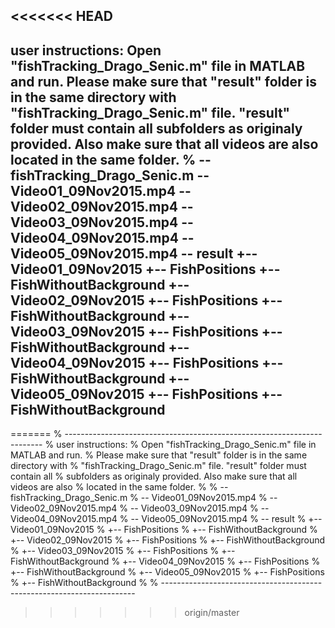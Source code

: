 <<<<<<< HEAD
------------------------------------------------------------------------
user instructions:
Open "fishTracking_Drago_Senic.m" file in MATLAB and run. 
Please make sure that "result" folder is in the same directory with 
"fishTracking_Drago_Senic.m" file. "result" folder must contain all
subfolders as originaly provided. Also make sure that all videos are also
located in the same folder.
%
-- fishTracking_Drago_Senic.m
-- Video01_09Nov2015.mp4
-- Video02_09Nov2015.mp4
-- Video03_09Nov2015.mp4
-- Video04_09Nov2015.mp4
-- Video05_09Nov2015.mp4
-- result
	+-- Video01_09Nov2015
		+-- FishPositions
		+-- FishWithoutBackground
	+-- Video02_09Nov2015
		+-- FishPositions
		+-- FishWithoutBackground
	+-- Video03_09Nov2015
		+-- FishPositions
		+-- FishWithoutBackground
	+-- Video04_09Nov2015
		+-- FishPositions
		+-- FishWithoutBackground
	+-- Video05_09Nov2015
		+-- FishPositions
	+-- FishWithoutBackground
--------------------------------------------------------------------
=======
% ------------------------------------------------------------------------
% user instructions:
% Open "fishTracking_Drago_Senic.m" file in MATLAB and run.
% Please make sure that "result" folder is in the same directory with
% "fishTracking_Drago_Senic.m" file. "result" folder must contain all
% subfolders as originaly provided. Also make sure that all videos are also
% located in the same folder.
%
% -- fishTracking_Drago_Senic.m
% -- Video01_09Nov2015.mp4
% -- Video02_09Nov2015.mp4
% -- Video03_09Nov2015.mp4
% -- Video04_09Nov2015.mp4
% -- Video05_09Nov2015.mp4
% -- result
%       +-- Video01_09Nov2015
%           +-- FishPositions
%           +-- FishWithoutBackground
%       +-- Video02_09Nov2015
%           +-- FishPositions
%           +-- FishWithoutBackground
%       +-- Video03_09Nov2015
%           +-- FishPositions
%           +-- FishWithoutBackground
%       +-- Video04_09Nov2015
%           +-- FishPositions
%           +-- FishWithoutBackground
%       +-- Video05_09Nov2015
%           +-- FishPositions
%           +-- FishWithoutBackground
%
% -----------------------------------------------------------------------


>>>>>>> origin/master
